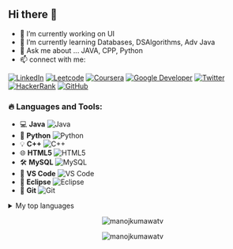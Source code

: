 ## Hi there 👋

<!--
**manojkumawatv/manojkumawatv** is a ✨ _special_ ✨ repository because its `README.md` (this file) appears on your GitHub profile.
-->

- 🔭 I’m currently working on UI
- 🌱 I’m currently learning Databases, DSAlgorithms, Adv Java
- 💬 Ask me about ... JAVA, CPP, Python
- 📫 connect with me:

[![LinkedIn](https://img.shields.io/badge/LinkedIn-blue?style=for-the-badge&logo=linkedin)](https://www.linkedin.com/in/manojkumawatv)
[![Leetcode](https://img.shields.io/badge/Leetcode-orange?style=for-the-badge&logo=leetcode)](https://leetcode.com/u/manojkumawatv)
[![Coursera](https://img.shields.io/badge/Coursera-blue?style=for-the-badge&logo=coursera)](https://www.coursera.org/user/f0c3d4b4492659d93b156d0910a8ea20)
[![Google Developer](https://img.shields.io/badge/Google%20Developer-red?style=for-the-badge&logo=google)](https://g.dev/manojkumawatv)
[![Twitter](https://img.shields.io/badge/Twitter-blue?style=for-the-badge&logo=twitter)](https://twitter.com/manojkumawatV)
[![HackerRank](https://img.shields.io/badge/HackerRank-green?style=for-the-badge&logo=hackerrank)](https://www.hackerrank.com/manojkumawatv)
[![GitHub](https://img.shields.io/badge/GitHub-black?style=for-the-badge&logo=github)](https://github.com/manojkumawatv)


### 🔥 Languages and Tools:
- 💻 **Java** ![Java](https://img.shields.io/badge/Java-007396?style=flat&logo=java&logoColor=white)
- 🐍 **Python** ![Python](https://img.shields.io/badge/Python-3776AB?style=flat&logo=python&logoColor=white)
- 💡 **C++** ![C++](https://img.shields.io/badge/C%2B%2B-00599C?style=flat&logo=c%2B%2B&logoColor=white)
- 🌐 **HTML5** ![HTML5](https://img.shields.io/badge/HTML5-E34F26?style=flat&logo=html5&logoColor=white)
- 🛠 **MySQL** ![MySQL](https://img.shields.io/badge/MySQL-4479A1?style=flat&logo=mysql&logoColor=white)
- 🔧 **VS Code** ![VS Code](https://img.shields.io/badge/VS%20Code-007ACC?style=flat&logo=visual-studio-code&logoColor=white)
- 🧰 **Eclipse** ![Eclipse](https://img.shields.io/badge/Eclipse-2C2255?style=flat&logo=eclipse&logoColor=white)
- 🌱 **Git** ![Git](https://img.shields.io/badge/Git-F05032?style=flat&logo=git&logoColor=white)

<details>
<summary>My top languages</summary>
| Rank | Languages |
|-----:|-----------|
|     1| Java      |
|     2| C++       |
|     3| Python    |

</details>

<p align="center">
  <img src="https://github-readme-stats.vercel.app/api?username=manojkumawatv&show_icons=true&locale=en" alt="manojkumawatv" />
</p>
<p align="center">
  <img src="https://github-readme-streak-stats.herokuapp.com/?user=manojkumawatv" alt="manojkumawatv" />
</p>
